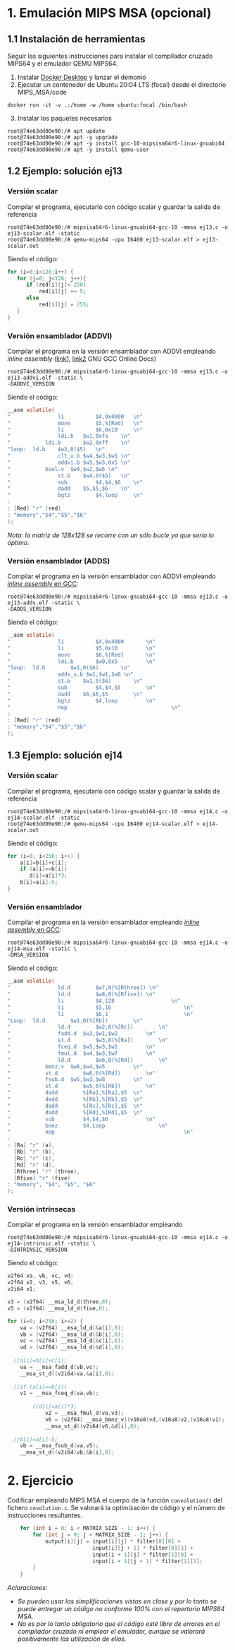 # 1. Emulación MIPS MSA (opcional)

## 1.1 Instalación de herramientas
Seguir las siguientes instrucciones para instalar el compilador cruzado MIPS64 y el emulador QEMU MIPS64.

1. Instalar [Docker Desktop](https://www.docker.com/products/docker-desktop/) y lanzar el demonio
2. Ejecutar un contenedor de Ubuntu 20:04 LTS (focal) desde el directorio MIPS_MSA/code

```
docker run -it -v .:/home -w /home ubuntu:focal /bin/bash
```

3. Instalar los paquetes necesarios

```
root@74e63dd00e90:/# apt update
root@74e63dd00e90:/# apt -y upgrade
root@74e63dd00e90:/# apt -y install gcc-10-mipsisa64r6-linux-gnuabi64
root@74e63dd00e90:/# apt -y install qemu-user
```

## 1.2 Ejemplo: solución ej13

### Versión scalar

Compilar el programa, ejecutarlo con código scalar y guardar la salida de referencia

```
root@74e63dd00e90:/# mipsisa64r6-linux-gnuabi64-gcc-10 -mmsa ej13.c -o ej13-scalar.elf -static
root@74e63dd00e90:/# qemu-mips64 -cpu I6400 ej13-scalar.elf > ej13-scalar.out
```

Siendo el código:

```c
for (i=0;i<128;i++) {
   for (j=0; j<128; j++){
      if (red[i][j]< 250) 
		  red[i][j] += 5;
	  else 
		  red[i][j] = 255;
   }
}
```

### Versión ensamblador (ADDVI)

Compilar el programa en la versión ensamblador con ADDVI empleando *inline assembly* ([link1](https://gcc.gnu.org/onlinedocs/gcc/extensions-to-the-c-language-family/how-to-use-inline-assembly-language-in-c-code.html), [link2](https://gcc.gnu.org/onlinedocs/gcc/extensions-to-the-c-language-family/how-to-use-inline-assembly-language-in-c-code.html) GNU GCC Online Docs)

```
root@74e63dd00e90:/# mipsisa64r6-linux-gnuabi64-gcc-10 -mmsa ej13.c -o ej13-addvi.elf -static \
-DADDVI_VERSION
```

Siendo el código:

```c
__asm volatile(  	
"				li	 		$4,0x4000	\n"	
"				move		$5,%[Red]	\n"	
"				li	 		$6,0x10		\n"
"				ldi.b  	$w1,0xfa	\n"
"   		ldi.b		$w2,0xff	\n"				
"loop: 	ld.b    $w3,0($5)	\n" 	
"				clt_u.b $w4,$w3,$w1	\n" 
"				addvi.b $w5,$w3,0x5	\n"
"   		bsel.v  $w4,$w2,$w5 \n"
"				st.b    $w4,0($5)	\n" 
"				sub	 		$4,$4,$6	\n"
"				dadd    $5,$5,$6	\n"
"				bgtz		$4,loop		\n"		
: 
: [Red] "r" (red)
: "memory","$4","$5","$6"
);
```

*Nota: la matriz de 128x128 se recorre con un sólo bucle ya que sería lo óptimo.*

### Versión ensamblador (ADDS)

Compilar el programa en la versión ensamblador con ADDVI empleando [*inline assembly* en GCC](https://gcc.gnu.org/onlinedocs/gcc/extensions-to-the-c-language-family/how-to-use-inline-assembly-language-in-c-code.html):

```
root@74e63dd00e90:/# mipsisa64r6-linux-gnuabi64-gcc-10 -mmsa ej13.c -o ej13-adds.elf -static \
-DADDS_VERSION
```

Siendo el código:

```c
__asm volatile(  	
"				li			$4,0x4000		\n"		
"				li			$5,0x10			\n"
"				move		$6,%[Red]		\n"
"				ldi.b		$w0,0x5			\n" 			
"loop:	ld.b 		$w1,0($6)		\n" 	
"				adds_u.b $w1,$w1,$w0 \n" 	
"				st.b   	$w1,0($6)		\n" 
"				sub	 		$4,$4,$5		\n"
"				dadd    $6,$6,$5		\n"
"				bgtz		$4,loop			\n"	
"				nop									\n"	
: 
: [Red] "r" (red)
: "memory","$4","$5","$6"
);
```

## 1.3 Ejemplo: solución ej14

### Versión scalar

Compilar el programa, ejecutarlo con código scalar y guardar la salida de referencia

```
root@74e63dd00e90:/# mipsisa64r6-linux-gnuabi64-gcc-10 -mmsa ej14.c -o ej14-scalar.elf -static
root@74e63dd00e90:/# qemu-mips64 -cpu I6400 ej14-scalar.elf > ej14-scalar.out
```

Siendo el código:

```c
for (i=0; i<256; i++) {
    a[i]=b[i]+c[i];
    if (a[i]==b[i])
       d[i]=a[i]*3;
    b[i]=a[i]-5;
}
```

### Versión ensamblador

Compilar el programa en la versión ensamblador empleando [*inline assembly* en GCC](https://gcc.gnu.org/onlinedocs/gcc/extensions-to-the-c-language-family/how-to-use-inline-assembly-language-in-c-code.html):

```
root@74e63dd00e90:/# mipsisa64r6-linux-gnuabi64-gcc-10 -mmsa ej14.c -o ej14-msa.elf -static \
-DMSA_VERSION
```

Siendo el código:

```c
__asm volatile(  	
"				ld.d		$w7,0(%[Rthree]) \n"
"				ld.d		$w8,0(%[Rfive])	\n"
"				li 			$4,128					\n"
"				li			$5,16						\n"
"				li			$6,1						\n"
"Loop:	ld.d 		$w1,0(%[Rb])		\n"
"				ld.d 		$w2,0(%[Rc])		\n"
"				fadd.d 	$w3,$w1,$w2			\n"
"				st.d 		$w3,0(%[Ra])		\n"
"				fceq.d 	$w5,$w3,$w1			\n"
"				fmul.d 	$w4,$w3,$w7			\n"
"				ld.d 		$w6,0(%[Rd])		\n"
"  			bmnz.v	$w6,$w4,$w5  		\n"
"  			st.d 		$w6,0(%[Rd])		\n"
"  			fsub.d	$w5,$w3,$w8			\n"
"  			st.d 		$w5,0(%[Rb])		\n"
"  			dadd 		%[Ra],%[Ra],$5  \n"
"  			dadd 		%[Rb],%[Rb],$5  \n"
"  			dadd 		%[Rc],%[Rc],$5  \n"
"  			dadd 		%[Rd],%[Rd],$5  \n"
"  			sub 		$4,$4,$6  			\n"
"  			bnez 		$4,Loop  				\n"
"  			nop											\n"	
: 
: [Ra] "r" (a),
  [Rb] "r" (b),
  [Rc] "r" (c),
  [Rd] "r" (d),
  [Rthree] "r" (three),
  [Rfive] "r" (five)
: "memory", "$4", "$5", "$6"
);
```

### Versión intrínsecas

Compilar el programa en la versión ensamblador empleando 

```
root@74e63dd00e90:/# mipsisa64r6-linux-gnuabi64-gcc-10 -mmsa ej14.c -o ej14-intrinsic.elf -static \
-DINTRINSIC_VERSION
```

Siendo el código:

```c
v2f64 va, vb, vc, vd;
v2f64 v2, v3, v5, v6;
v2i64 v1;

v3 = (v2f64) __msa_ld_d(three,0);
v5 = (v2f64) __msa_ld_d(five,0);

for (i=0; i<256; i+=2) {	
 	va = (v2f64) __msa_ld_d(&a[i],0);
	vb = (v2f64) __msa_ld_d(&b[i],0);
	vc = (v2f64) __msa_ld_d(&c[i],0);
	vd = (v2f64) __msa_ld_d(&d[i],0);
	
  //a[i]=b[i]+c[i];
	va = __msa_fadd_d(vb,vc);
	__msa_st_d((v2i64)va,&a[i],0);
  
  //if (a[i]==b[i])
	v1 = __msa_fceq_d(va,vb);	
  		
  		//d[i]=a[i]*3;
			v2 = __msa_fmul_d(va,v3);
			v6 = (v2f64) __msa_bmnz_v((v16u8)vd,(v16u8)v2,(v16u8)v1);
			__msa_st_d((v2i64)v6,&d[i],0);
  
  //b[i]=a[i]-5;
	vb = __msa_fsub_d(va,v5);
	__msa_st_d((v2i64)vb,&b[i],0);
```

# 2. Ejercicio

Codificar empleando MIPS MSA el cuerpo de la función `convolution()` del fichero `covolution.c`. Se valorará la optimización de código y el número de instrucciones resultantes.

```c
    for (int i = 0; i < MATRIX_SIZE - 1; i++) {
        for (int j = 0; j < MATRIX_SIZE - 1; j++) {
            output[i][j] = input[i][j] * filter[0][0] +
                           input[i][j + 1] * filter[0][1] +
                           input[i + 1][j] * filter[1][0] +
                           input[i + 1][j + 1] * filter[1][1];
        }
    }
```

*Aclaraciones:*

* *Se pueden usar las simplificaciones vistas en clase y por lo tanto se puede entregar un código no conforme 100% con el repertorio MIPS64 MSA.*
* *No es por lo tanto obligatorio que el código esté libre de errores en el compilador cruzado ni emplear el emulador, aunque se valorará positivamente las utilización de ellos.*
